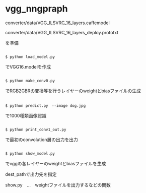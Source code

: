 # vgg_nngpraph

converter/data/VGG_ILSVRC_16_layers.caffemodel

converter/data/VGG_ILSVRC_16_layers_deploy.prototxt

を準備



```

$ python load_model.py
```
でVGG16.modelを作成



```

$ python make_conv0.py
```
でRGB2GBRの変換等を行うレイヤーのweightとbiasファイルの生成


```

$ python predict.py　--image dog.jpg
```
で1000種類画像認識


```

$ python print_conv1_out.py
```
で最初のconvolution層の出力を出力



```

$ python show_model.py
```
でvggの各レイヤーのweightとbiasファイルを生成

dest_pathで出力先を指定



show.py　…　weightファイルを出力するなどの関数
